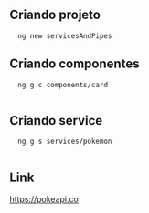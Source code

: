 
## Criando projeto 
```
  ng new servicesAndPipes
```

## Criando componentes
```
  ng g c components/card
  
```

## Criando service
```
  ng g s services/pokemon
  
```

## Link 
https://pokeapi.co
